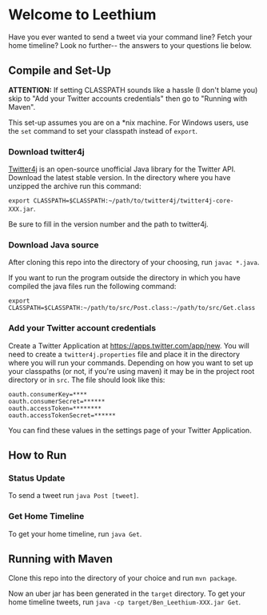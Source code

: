 # Welcome to Leethium

Have you ever wanted to send a tweet via your command line? Fetch your home timeline? Look no further-- the answers to your questions lie below.

## Compile and Set-Up

**ATTENTION:** If setting CLASSPATH sounds like a hassle (I don't blame you) skip to "Add your Twitter accounts credentials" then go to "Running with Maven".

This set-up assumes you are on a \*nix machine. For Windows users, use the `set` command to set your classpath instead of `export`.

### Download twitter4j

[Twitter4j](http://twitter4j.org/en/) is an open-source unofficial Java library for the Twitter API. Download the latest stable version. In the directory where you have unzipped the archive run this command: 

`export CLASSPATH=$CLASSPATH:~/path/to/twitter4j/twitter4j-core-XXX.jar`. 

Be sure to fill in the version number and the path to twitter4j.

### Download Java source

After cloning this repo into the directory of your choosing, run `javac *.java`.

If you want to run the program outside the directory in which you have compiled the java files run the following command:

`export CLASSPATH=$CLASSPATH:~/path/to/src/Post.class:~/path/to/src/Get.class`

### Add your Twitter account credentials
Create a Twitter Application at https://apps.twitter.com/app/new. You will need to create a `twitter4j.properties` file and place it in the directory where you will run your commands. Depending on how you want to set up your classpaths (or not, if you're using maven) it may be in the project root directory or in `src`. The file should look like this:

```
oauth.consumerKey=****
oauth.consumerSecret=******
oauth.accessToken=********
oauth.accessTokenSecret=******
```
You can find these values in the settings page of your Twitter Application.
## How to Run 

### Status Update

To send a tweet run `java Post [tweet]`.

### Get Home Timeline

To get your home timeline, run `java Get`.

## Running with Maven

Clone this repo into the directory of your choice and run `mvn package`.

Now an uber jar has been generated in the `target` directory. To get your home timeline tweets, run `java -cp target/Ben_Leethium-XXX.jar Get`.

